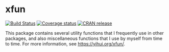 # xfun

[![Build Status](https://travis-ci.com/yihui/xfun.svg)](https://travis-ci.com/yihui/xfun)
[![Coverage status](https://codecov.io/gh/yihui/xfun/branch/master/graph/badge.svg)](https://codecov.io/github/yihui/xfun?branch=master)
[![CRAN release](https://www.r-pkg.org/badges/version/xfun)](https://cran.r-project.org/package=xfun)

This package contains several utility functions that I frequently use in other packages, and also miscellaneous functions that I use by myself from time to time. For more information, see https://yihui.org/xfun/.
